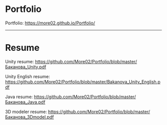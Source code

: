 # Portfolio

Portfolio: https://more02.github.io/Portfolio/

---

# Resume

Unity resume: https://github.com/More02/Portfolio/blob/master/Баканова_Unity.pdf

Unity English resume: https://github.com/More02/Portfolio/blob/master/Bakanova_Unity_English.pdf

Java resume: https://github.com/More02/Portfolio/blob/master/Баканова_Java.pdf

3D modeler resume: https://github.com/More02/Portfolio/blob/master/Баканова_3Dmodel.pdf

